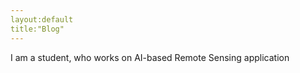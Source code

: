 ```yaml
---
layout:default
title:"Blog"
---
```


I am a student, who works on AI-based Remote Sensing application
